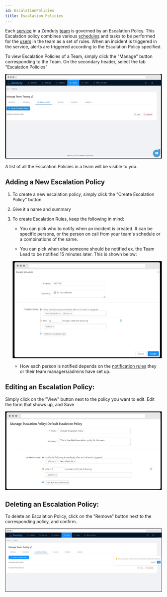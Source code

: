 ```yaml
---
id: EscalationPolicies
title: Escalation Policies
---
```

Each [service](Services.md) in a Zenduty [team](Teams.md) is governed by an Escalation Policy. This Escalation policy combines various [schedules](Schedules.md) and tasks to be performed for the [users](Users.md) in the team as a set of rules. When an incident is triggered in the service, alerts are triggered according to the Escalation Policy specified. 

To view Escalation Policies of a Team, simply click the "Manage" button corresponding to the Team. On the secondary header, select the tab "Escalation Policies" 

![](/img/ep_1.png)

A list of all the Escalation Policies in a team will be visible to you. 

## Adding a New Escalation Policy

1. To create a new escalation policy, simply click the "Create Escalation Policy" button.

2. Give it a name and summary

3. To create Escalation Rules, keep the following in mind:
	* You can pick who to notify when an incident is created. It can be specific persons, or the person on call from your team's schedule or a combinations of the same. 
	
	* You can pick when else someone should be notified ex. the Team Lead to be notified 15 minutes later. This is shown below:

	![](/img/ep_2.png)

	* How each person is notified depends on the [notification rules](Users.md) they or their team managers/admins have set up.

## Editing an Escalation Policy:

Simply click on the "View" button next to the policy you want to edit. Edit the form that shows up, and Save
 
![](/img/ep_3.png)

## Deleting an Escalation Policy:

To delete an Escalation Policy, click on the "Remove" button next to the corresponding policy, and confirm.

![](/img/ep_4.png)